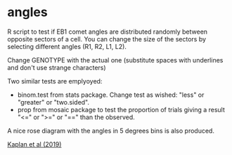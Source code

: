 # angles
R script to test if EB1 comet angles are distributed randomly between opposite sectors of a cell. You can change the size of the sectors by selecting different angles (R1, R2, L1, L2).

Change GENOTYPE with the actual one (substitute spaces with underlines and don't use strange characters)

Two similar tests are emplyoyed:

- binom.test from stats package. Change test as wished: "less" or "greater" or "two.sided".
- prop from mosaic package to test the proportion of trials giving a result "<=" or ">=" or "==" than the observed.

		

A nice rose diagram with the angles in 5 degrees bins is also produced.

<a href="ftp://ftp.sam.math.ethz.ch/sfs/R-CRAN/web/packages/mosaic/vignettes/Resampling.pdf">Kaplan et al (2019)</a> 
